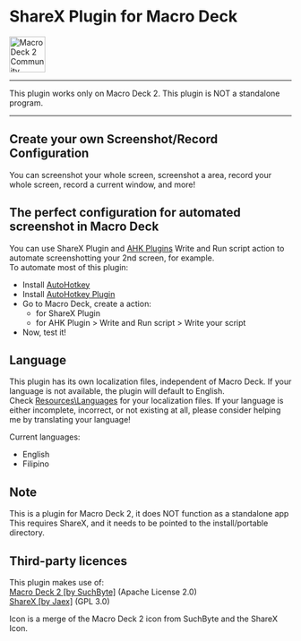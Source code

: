 # ShareX Plugin for Macro Deck

<img alt="Macro Deck 2 Community Plugin" height="64px" align="center" href="https://macrodeck.org" src="https://macrodeck.org/images/macro_deck_2_community_plugin.png"/>

***
This plugin works only on Macro Deck 2. This plugin is NOT a standalone program.
***

## Create your own Screenshot/Record Configuration
You can screenshot your whole screen, screenshot a area, record your whole screen, record a current window, and more!

## The perfect configuration for automated screenshot in Macro Deck
You can use ShareX Plugin and [AHK Plugins](https://github.com/jbcarreon123/MacroDeck2-AHKPlugin) Write and Run script action to automate screenshotting your 2nd screen, for example.   
To automate most of this plugin:
- Install [AutoHotkey](https://www.autohotkey.com/)
- Install [AutoHotkey Plugin](https://github.com/jbcarreon123/MacroDeck2-AHKPlugin)
- Go to Macro Deck, create a action:
  - for ShareX Plugin
  - for AHK Plugin > Write and Run script > Write your script
- Now, test it!

## Language
This plugin has its own localization files, independent of Macro Deck. If your language is not available, the plugin will default to English.   
Check [Resources\Languages](https://github.com/jbcarreon123/MacroDeck2-ShareXPlugin/tree/c63aa617860eb316db3937081e3f8d503557b9b1/Resources/Languages) for your localization files. If your language is either incomplete, incorrect, or not existing at all, please consider helping me by translating your language!

Current languages:   
- English   
- Filipino   

## Note
This is a plugin for Macro Deck 2, it does NOT function as a standalone app  
This requires ShareX, and it needs to be pointed to the install/portable directory.

## Third-party licences
This plugin makes use of:   
[Macro Deck 2 [by SuchByte]](https://macrodeck.org/) (Apache License 2.0)   
[ShareX [by Jaex]](https://getsharex.com/) (GPL 3.0)   

Icon is a merge of the Macro Deck 2 icon from SuchByte and the ShareX Icon.
